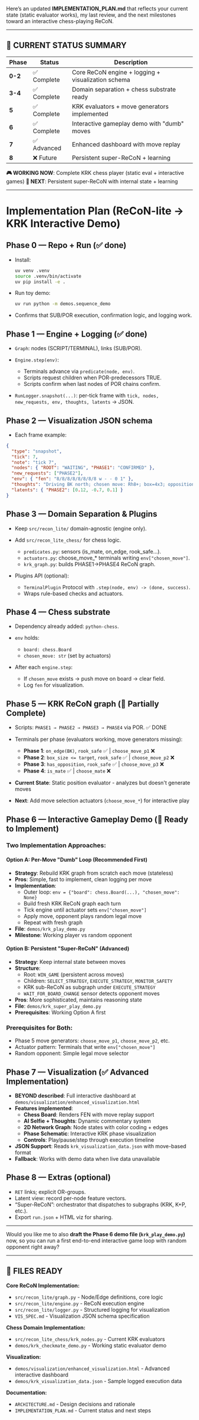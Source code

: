 Here’s an updated **IMPLEMENTATION\_PLAN.md** that reflects your current state (static evaluator works), my last review, and the next milestones toward an interactive chess-playing ReCoN.

---

## 🎯 CURRENT STATUS SUMMARY

| Phase | Status | Description |
|-------|--------|-------------|
| **0-2** | ✅ Complete | Core ReCoN engine + logging + visualization schema |
| **3-4** | ✅ Complete | Domain separation + chess substrate ready |
| **5** | ✅ Complete | KRK evaluators + move generators implemented |
| **6** | ✅ Complete | Interactive gameplay demo with "dumb" moves |
| **7** | ✅ Advanced | Enhanced dashboard with move replay |
| **8** | ❌ Future | Persistent super-ReCoN + learning |

**🎮 WORKING NOW**: Complete KRK chess player (static eval + interactive games)
**🚀 NEXT**: Persistent super-ReCoN with internal state + learning

---

# Implementation Plan (ReCoN-lite → KRK Interactive Demo)

## Phase 0 — Repo + Run (✅ done)

* Install:

  ```bash
  uv venv .venv
  source .venv/bin/activate
  uv pip install -e .
  ```
* Run toy demo:

  ```bash
  uv run python -m demos.sequence_demo
  ```
* Confirms that SUB/POR execution, confirmation logic, and logging work.

## Phase 1 — Engine + Logging (✅ done)

* `Graph`: nodes (SCRIPT/TERMINAL), links (SUB/POR).
* `Engine.step(env)`:

  * Terminals advance via `predicate(node, env)`.
  * Scripts request children when POR-predecessors TRUE.
  * Scripts confirm when last nodes of POR chains confirm.
* `RunLogger.snapshot(...)`: per-tick frame with
  `tick, nodes, new_requests, env, thoughts, latents` → JSON.

## Phase 2 — Visualization JSON schema

* Each frame example:

```json
{
  "type": "snapshot",
  "tick": 7,
  "note": "tick 7",
  "nodes": { "ROOT": "WAITING", "PHASE1": "CONFIRMED" },
  "new_requests": ["PHASE2"],
  "env": { "fen": "8/8/8/8/8/8/8/8 w - - 0 1" },
  "thoughts": "Driving BK north; chosen move: Rh8+; box=4x3; opposition=false",
  "latents": { "PHASE2": [0.12, -0.7, 0.1] }
}
```

## Phase 3 — Domain Separation & Plugins

* Keep `src/recon_lite/` domain-agnostic (engine only).
* Add `src/recon_lite_chess/` for chess logic.

  * `predicates.py`: sensors (is\_mate, on\_edge, rook\_safe…).
  * `actuators.py`: choose\_move\_\* terminals writing `env["chosen_move"]`.
  * `krk_graph.py`: builds PHASE1→PHASE4 ReCoN graph.
* Plugins API (optional):

  * `TerminalPlugin` Protocol with `.step(node, env) -> (done, success)`.
  * Wraps rule-based checks and actuators.

## Phase 4 — Chess substrate

* Dependency already added: `python-chess`.
* `env` holds:

  * `board: chess.Board`
  * `chosen_move: str` (set by actuators)
* After each `engine.step`:

  * If `chosen_move` exists → push move on board → clear field.
  * Log `fen` for visualization.

## Phase 5 — KRK ReCoN graph (🔄 Partially Complete)

* Scripts: `PHASE1 → PHASE2 → PHASE3 → PHASE4` via POR. ✅ DONE
* Terminals per phase (evaluators working, move generators missing):

  * **Phase 1**: `on_edge(BK)`, `rook_safe` ✅ | `choose_move_p1` ❌
  * **Phase 2**: `box_size <= target`, `rook_safe` ✅ | `choose_move_p2` ❌
  * **Phase 3**: `has_opposition`, `rook_safe` ✅ | `choose_move_p3` ❌
  * **Phase 4**: `is_mate` ✅ | `choose_mate` ❌
* **Current State**: Static position evaluator - analyzes but doesn't generate moves
* **Next**: Add move selection actuators (`choose_move_*`) for interactive play

## Phase 6 — Interactive Gameplay Demo (🚀 Ready to Implement)

### **Two Implementation Approaches:**

#### **Option A: Per-Move "Dumb" Loop (Recommended First)**
* **Strategy**: Rebuild KRK graph from scratch each move (stateless)
* **Pros**: Simple, fast to implement, clean logging per move
* **Implementation**:
  * Outer loop: `env = {"board": chess.Board(...), "chosen_move": None}`
  * Build fresh KRK ReCoN graph each turn
  * Tick engine until actuator sets `env["chosen_move"]`
  * Apply move, opponent plays random legal move
  * Repeat with fresh graph
* **File**: `demos/krk_play_demo.py`
* **Milestone**: Working player vs random opponent

#### **Option B: Persistent "Super-ReCoN" (Advanced)**
* **Strategy**: Keep internal state between moves
* **Structure**:
  * Root: `WIN_GAME` (persistent across moves)
  * Children: `SELECT_STRATEGY`, `EXECUTE_STRATEGY`, `MONITOR_SAFETY`
  * KRK sub-ReCoN as subgraph under `EXECUTE_STRATEGY`
  * `WAIT_FOR_BOARD_CHANGE` sensor detects opponent moves
* **Pros**: More sophisticated, maintains reasoning state
* **File**: `demos/krk_super_play_demo.py`
* **Prerequisites**: Working Option A first

### **Prerequisites for Both:**
* Phase 5 move generators: `choose_move_p1`, `choose_move_p2`, etc.
* Actuator pattern: Terminals that write `env["chosen_move"]`
* Random opponent: Simple legal move selector

## Phase 7 — Visualization (✅ Advanced Implementation)

* **BEYOND described**: Full interactive dashboard at `demos/visualization/enhanced_visualization.html`
* **Features implemented**:
  * **Chess Board**: Renders FEN with move replay support
  * **AI Selfie + Thoughts**: Dynamic commentary system
  * **2D Network Graph**: Node states with color coding + edges
  * **Phase Schematic**: Interactive KRK phase visualization
  * **Controls**: Play/pause/step through execution timeline
* **JSON Support**: Reads `krk_visualization_data.json` with move-based format
* **Fallback**: Works with demo data when live data unavailable

## Phase 8 — Extras (optional)

* `RET` links; explicit OR-groups.
* Latent view: record per-node feature vectors.
* “Super-ReCoN”: orchestrator that dispatches to subgraphs (KRK, K+P, etc.).
* Export `run.json` + HTML viz for sharing.

---

Would you like me to also **draft the Phase 6 demo file (`krk_play_demo.py`)** now, so you can run a first end-to-end interactive game loop with random opponent right away?

---

## 📁 FILES READY

**Core ReCoN Implementation:**
- `src/recon_lite/graph.py` - Node/Edge definitions, core logic
- `src/recon_lite/engine.py` - ReCoN execution engine
- `src/recon_lite/logger.py` - Structured logging for visualization
- `VIS_SPEC.md` - Visualization JSON schema specification

**Chess Domain Implementation:**
- `src/recon_lite_chess/krk_nodes.py` - Current KRK evaluators
- `demos/krk_checkmate_demo.py` - Working static evaluator demo

**Visualization:**
- `demos/visualization/enhanced_visualization.html` - Advanced interactive dashboard
- `demos/krk_visualization_data.json` - Sample logged execution data

**Documentation:**
- `ARCHITECTURE.md` - Design decisions and rationale
- `IMPLEMENTATION_PLAN.md` - Current status and next steps
